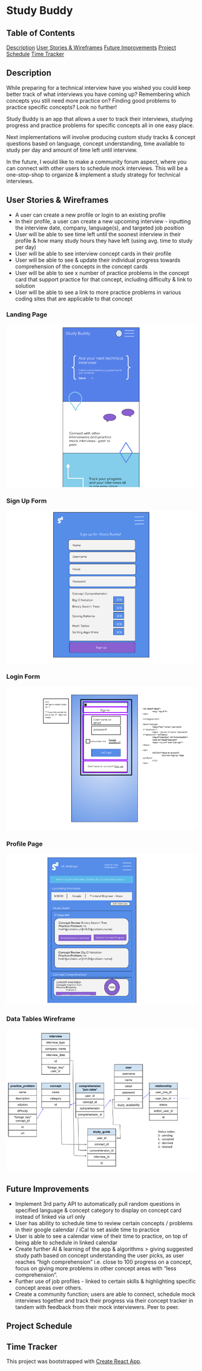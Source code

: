 # Study Buddy

## Table of Contents
[Description]()
[User Stories & Wireframes]()
[Future Improvements]()
[Project Schedule]()
[Time Tracker]()

## Description
While preparing for a technical interview have you wished you could keep better track of what interviews you have coming up? Remembering which concepts you still need more practice on? Finding good problems to practice specific concepts? Look no further!

Study Buddy is an app that allows a user to track their interviews, studying progress and practice problems for specific concepts all in one easy place. 

Next implementations will involve producing custom study tracks & concept questions based on language, concept understanding, time available to study per day and amount of time left until interview. 

In the future, I would like to make a community forum aspect, where you can connect with other users to schedule mock interviews. This will be a one-stop-shop to organize & implement a study strategy for technical interviews.

## User Stories & Wireframes
- A user can create a new profile or login to an existing profile
- In their profile, a user can create a new upcoming interview - inputting the interview date, company, language(s), and targeted job position
- User will be able to see time left until the soonest interview in their profile & how many study hours they have left (using avg. time to study per day)
- User will be able to see interview concept cards in their profile
- User will be able to see & update their individual progress towards comprehension of the concepts in the concept cards
- User will be able to see x number of practice problems in the concept card that support practice for that concept, including difficulty & link to solution
- User will be able to see a link to more practice problems in various coding sites that are applicable to that concept

### Landing Page
![Landing Page](./src/images/Unmarked-Landing-Wireframe.png)

### Sign Up Form
![Sign Up Form](./src/images/SignUpForm.png)

### Login Form
![Login Form](./src/images/Sign_Up_Modal.png)

### Profile Page
![Profile Page](./src/images/Wireframe_ProfilePage.png)

### Data Tables Wireframe
![Data Tables](./src/images/DataTables.png)

## Future Improvements
- Implement 3rd party API to automatically pull random questions in specified language & concept category to display on concept card instead of linked via url only
- User has ability to schedule time to review certain concepts / problems in their google calendar / iCal to set aside time to practice
- User is able to see a calendar view of their time to practice, on top of being able to schedule in linked calendar
- Create further AI & learning of the app & algorithms > giving suggested study path based on concept understanding the user picks, as user reaches “high comprehension” i.e. close to 100 progress on a concept, focus on giving more problems in other concept areas with “less comprehension”. 
- Further use of job profiles - linked to certain skills & highlighting specific concept areas over others. 
- Create a community function; users are able to connect, schedule mock interviews together and track their progress via their concept tracker in tandem with feedback from their mock interviewers. Peer to peer.


## Project Schedule


## Time Tracker



This project was bootstrapped with [Create React App](https://github.com/facebook/create-react-app).


